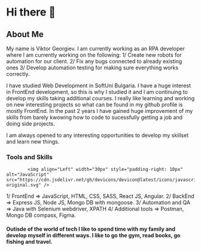 # Hi there 👋

## About Me

My name is Viktor Georgiev. I am currently working as an RPA developer where I am currently working on the following:
  1/ Create new robots for automation for our client.
  2/ Fix any bugs connected to already existing ones
  3/ Develop automation testing for making sure everything works correctly.

I have studied Web Development in SoftUni Bulgaria. I have a huge interest in FrontEnd development, so this is why I studied it and I am continuing to develop my skills taking additional courses. I really like learning and working on new interesting projects so what can be found in my github profile is mostly FrontEnd. In the past 2 years I have gained huge improvement of my skills from barely kwowing how to code to sucessfully getting a job and doing side projects.

I am always opened to any interesting opportunities to develop my skillset and learn new things. 



### Tools and Skills

            <img align="Left" width="30px" style="padding-right: 10px" alt="JavaScript" src="https://cdn.jsdelivr.net/gh/devicons/devicon@latest/icons/javascript/javascript-original.svg" />
          
1/ FrontEnd => JavaScript, HTML, CSS, SASS, React JS, Angular.
2/ BackEnd => Express JS, Node JS, Mongo DB with mongoose.
3/ Automation and QA => Java with Selenium webdriver, XPATH
4/ Additional tools => Postman, Mongo DB compass, Figma.

#### Outisde of the world of tech I like to spend time with my family and develop myself in different ways. I like to go the gym, read books, go fishing and travel.


<!--
**ViktorGeorgiev98/ViktorGeorgiev98** is a ✨ _special_ ✨ repository because its `README.md` (this file) appears on your GitHub profile.

Here are some ideas to get you started:

- 🔭 I’m currently working on ...
- 🌱 I’m currently learning ...
- 👯 I’m looking to collaborate on ...
- 🤔 I’m looking for help with ...
- 💬 Ask me about ...
- 📫 How to reach me: ...
- 😄 Pronouns: ...
- ⚡ Fun fact: ...
-->
